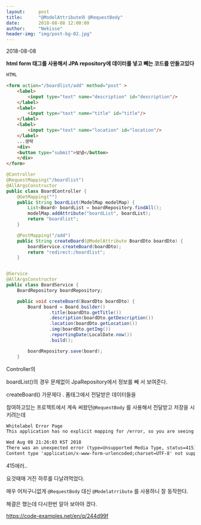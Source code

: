 ```yaml
---
layout:     post
title:      "@ModelAttribute와 @RequestBody"
date:       2018-08-08 12:00:00
author:     "Nekisse"
header-img: "img/post-bg-02.jpg"
---
```


2018-08-08

**html form 태그를 사용해서 JPA repository에 데이터를 넣고 빼는 코드를 만들고있다**

~~~html
HTML

<form action="/boardlist/add" method="post" >
    <label>
        <input type="text" name="description" id="description"/>
    </label>
    <label>
        <input type="text" name="title" id="title"/>
    </label>
    <label>
        <input type="text" name="location" id="location"/>
    </label>
    ...생략
    <div>
    <button type="submit">보냄</button>
    </div>
</form>

~~~

```java
@Controller
@RequestMapping("/boardlist")
@AllArgsConstructor
public class BoardController {
    @GetMapping("")
    public String boardList(ModelMap modelMap) {
        List<Board> boardList = boardRepository.findAll();
        modelMap.addAttribute("boardList", boardList);
        return "boardlist";
    }

    @PostMapping("/add")
    public String createBoard(@ModelAttribute BoardDto boardDto) {
        boardService.createBoard(boardDto);
        return "redirect:/boardlist";
    }
```

```java

@Service
@AllArgsConstructor
public class BoardService {
    BoardRepository boardRepository;

    public void createBoard(BoardDto boardDto) {
        Board board = Board.builder()
                .title(boardDto.getTitle())
                .description(boardDto.getDescription())
                .location(boardDto.getLocation())
                .img(boardDto.getImg())
                .reportingDate(LocalDate.now())
                .build();

        boardRepository.save(board);
    }

```

Controller의

boardList()의 경우 문제없이 JpaRepository에서 정보를 빼 서 보여준다.

createBoard() 가문제다 .  폼태그에서 전달받은 데이터들을

 참여하고있는  프로젝트에서 계속 써왔던`@RequestBody` 를 사용해서 전달받고 저장을 시키려는데

```html
Whitelabel Error Page
This application has no explicit mapping for /error, so you are seeing this as a fallback.

Wed Aug 08 21:26:03 KST 2018
There was an unexpected error (type=Unsupported Media Type, status=415).
Content type 'application/x-www-form-urlencoded;charset=UTF-8' not supported
```

415에러..

요것때매  거진 하루를 다날려먹었다.

매우 어처구니없게 `@RequestBody` 대신 `@Modelatrribute` 를 사용하니 잘 동작한다.



해결은 했는데 다시한번 알아 보아야 겠다.

<https://code-examples.net/en/q/244d99f>





